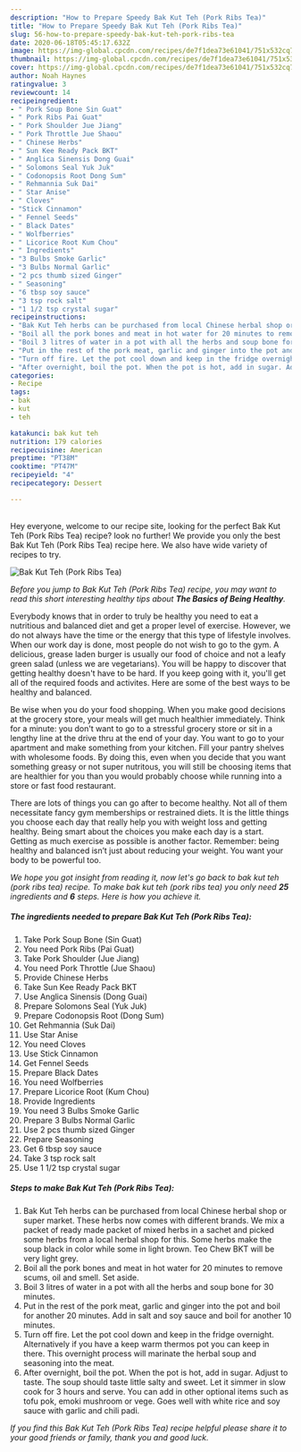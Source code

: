 ```yaml
---
description: "How to Prepare Speedy Bak Kut Teh (Pork Ribs Tea)"
title: "How to Prepare Speedy Bak Kut Teh (Pork Ribs Tea)"
slug: 56-how-to-prepare-speedy-bak-kut-teh-pork-ribs-tea
date: 2020-06-18T05:45:17.632Z
image: https://img-global.cpcdn.com/recipes/de7f1dea73e61041/751x532cq70/bak-kut-teh-pork-ribs-tea-recipe-main-photo.jpg
thumbnail: https://img-global.cpcdn.com/recipes/de7f1dea73e61041/751x532cq70/bak-kut-teh-pork-ribs-tea-recipe-main-photo.jpg
cover: https://img-global.cpcdn.com/recipes/de7f1dea73e61041/751x532cq70/bak-kut-teh-pork-ribs-tea-recipe-main-photo.jpg
author: Noah Haynes
ratingvalue: 3
reviewcount: 14
recipeingredient:
- " Pork Soup Bone Sin Guat"
- " Pork Ribs Pai Guat"
- " Pork Shoulder Jue Jiang"
- " Pork Throttle Jue Shaou"
- " Chinese Herbs"
- " Sun Kee Ready Pack BKT"
- " Anglica Sinensis Dong Guai"
- " Solomons Seal Yuk Juk"
- " Codonopsis Root Dong Sum"
- " Rehmannia Suk Dai"
- " Star Anise"
- " Cloves"
- "Stick Cinnamon"
- " Fennel Seeds"
- " Black Dates"
- " Wolfberries"
- " Licorice Root Kum Chou"
- " Ingredients"
- "3 Bulbs Smoke Garlic"
- "3 Bulbs Normal Garlic"
- "2 pcs thumb sized Ginger"
- " Seasoning"
- "6 tbsp soy sauce"
- "3 tsp rock salt"
- "1 1/2 tsp crystal sugar"
recipeinstructions:
- "Bak Kut Teh herbs can be purchased from local Chinese herbal shop or super market. These herbs now comes with different brands. We mix a packet of ready made packet of mixed herbs in a sachet and picked some herbs from a local herbal shop for this. Some herbs make the soup black in color while some in light brown. Teo Chew BKT will be very light grey."
- "Boil all the pork bones and meat in hot water for 20 minutes to remove scums, oil and smell. Set aside."
- "Boil 3 litres of water in a pot with all the herbs and soup bone for 30 minutes."
- "Put in the rest of the pork meat, garlic and ginger into the pot and boil for another 20 minutes. Add in salt and soy sauce and boil for another 10 minutes."
- "Turn off fire. Let the pot cool down and keep in the fridge overnight. Alternatively if you have a keep warm thermos pot you can keep in there. This overnight process will marinate the herbal soup and seasoning into the meat."
- "After overnight, boil the pot. When the pot is hot, add in sugar. Adjust to taste. The soup should taste little salty and sweet. Let it simmer in slow cook for 3 hours and serve. You can add in other optional items such as tofu pok, emoki mushroom or vege. Goes well with white rice and soy sauce with garlic and chili padi."
categories:
- Recipe
tags:
- bak
- kut
- teh

katakunci: bak kut teh 
nutrition: 179 calories
recipecuisine: American
preptime: "PT38M"
cooktime: "PT47M"
recipeyield: "4"
recipecategory: Dessert

---
```

<br>
Hey everyone, welcome to our recipe site, looking for the perfect Bak Kut Teh (Pork Ribs Tea) recipe? look no further! We provide you only the best Bak Kut Teh (Pork Ribs Tea) recipe here. We also have wide variety of recipes to try.
<br>


![Bak Kut Teh (Pork Ribs Tea)](https://img-global.cpcdn.com/recipes/de7f1dea73e61041/751x532cq70/bak-kut-teh-pork-ribs-tea-recipe-main-photo.jpg)

<i>Before you jump to Bak Kut Teh (Pork Ribs Tea) recipe, you may want to read this short interesting healthy tips about <strong>The Basics of Being Healthy</strong>.</i>

Everybody knows that in order to truly be healthy you need to eat a nutritious and balanced diet and get a proper level of exercise. However, we do not always have the time or the energy that this type of lifestyle involves. When our work day is done, most people do not wish to go to the gym. A delicious, grease laden burger is usually our food of choice and not a leafy green salad (unless we are vegetarians). You will be happy to discover that getting healthy doesn't have to be hard. If you keep going with it, you'll get all of the required foods and activites. Here are some of the best ways to be healthy and balanced.

Be wise when you do your food shopping. When you make good decisions at the grocery store, your meals will get much healthier immediately. Think for a minute: you don't want to go to a stressful grocery store or sit in a lengthy line at the drive thru at the end of your day. You want to go to your apartment and make something from your kitchen. Fill your pantry shelves with wholesome foods. By doing this, even when you decide that you want something greasy or not super nutritous, you will still be choosing items that are healthier for you than you would probably choose while running into a store or fast food restaurant.

There are lots of things you can go after to become healthy. Not all of them necessitate fancy gym memberships or restrained diets. It is the little things you choose each day that really help you with weight loss and getting healthy. Being smart about the choices you make each day is a start. Getting as much exercise as possible is another factor. Remember: being healthy and balanced isn’t just about reducing your weight. You want your body to be powerful too. 


<i>We hope you got insight from reading it, now let's go back to bak kut teh (pork ribs tea) recipe. To make bak kut teh (pork ribs tea) you only need <strong>25</strong> ingredients and <strong>6</strong> steps. Here is how you achieve it.
</i>

##### The ingredients needed to prepare Bak Kut Teh (Pork Ribs Tea):

1. Take  Pork Soup Bone (Sin Guat)
1. You need  Pork Ribs (Pai Guat)
1. Take  Pork Shoulder (Jue Jiang)
1. You need  Pork Throttle (Jue Shaou)
1. Provide  Chinese Herbs
1. Take  Sun Kee Ready Pack BKT
1. Use  Anglica Sinensis (Dong Guai)
1. Prepare  Solomons Seal (Yuk Juk)
1. Prepare  Codonopsis Root (Dong Sum)
1. Get  Rehmannia (Suk Dai)
1. Use  Star Anise
1. You need  Cloves
1. Use Stick Cinnamon
1. Get  Fennel Seeds
1. Prepare  Black Dates
1. You need  Wolfberries
1. Prepare  Licorice Root (Kum Chou)
1. Provide  Ingredients
1. You need 3 Bulbs Smoke Garlic
1. Prepare 3 Bulbs Normal Garlic
1. Use 2 pcs thumb sized Ginger
1. Prepare  Seasoning
1. Get 6 tbsp soy sauce
1. Take 3 tsp rock salt
1. Use 1 1/2 tsp crystal sugar


##### Steps to make Bak Kut Teh (Pork Ribs Tea):

1. Bak Kut Teh herbs can be purchased from local Chinese herbal shop or super market. These herbs now comes with different brands. We mix a packet of ready made packet of mixed herbs in a sachet and picked some herbs from a local herbal shop for this. Some herbs make the soup black in color while some in light brown. Teo Chew BKT will be very light grey.
1. Boil all the pork bones and meat in hot water for 20 minutes to remove scums, oil and smell. Set aside.
1. Boil 3 litres of water in a pot with all the herbs and soup bone for 30 minutes.
1. Put in the rest of the pork meat, garlic and ginger into the pot and boil for another 20 minutes. Add in salt and soy sauce and boil for another 10 minutes.
1. Turn off fire. Let the pot cool down and keep in the fridge overnight. Alternatively if you have a keep warm thermos pot you can keep in there. This overnight process will marinate the herbal soup and seasoning into the meat.
1. After overnight, boil the pot. When the pot is hot, add in sugar. Adjust to taste. The soup should taste little salty and sweet. Let it simmer in slow cook for 3 hours and serve. You can add in other optional items such as tofu pok, emoki mushroom or vege. Goes well with white rice and soy sauce with garlic and chili padi.


<i>If you find this Bak Kut Teh (Pork Ribs Tea) recipe helpful please share it to your good friends or family, thank you and good luck.</i>
